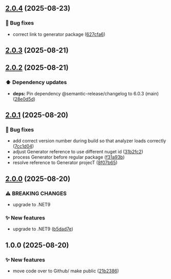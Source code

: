 ## [2.0.4](https://github.com/eriklieben/ErikLieben.FA.StronglyTypedIds/compare/v2.0.3...v2.0.4) (2025-08-23)

### 🐛 Bug fixes

* correct link to generator package ([627cfa6](https://github.com/eriklieben/ErikLieben.FA.StronglyTypedIds/commit/627cfa6eb02bf89abada6699708159ba5c711261))

## [2.0.3](https://github.com/eriklieben/ErikLieben.FA.StronglyTypedIds/compare/v2.0.2...v2.0.3) (2025-08-21)

## [2.0.2](https://github.com/eriklieben/ErikLieben.FA.StronglyTypedIds/compare/v2.0.1...v2.0.2) (2025-08-21)

### ⬆️ Dependency updates

* **deps:** Pin dependency @semantic-release/changelog to 6.0.3 (main) ([28e0d5d](https://github.com/eriklieben/ErikLieben.FA.StronglyTypedIds/commit/28e0d5dd6124c110cdbe0043788ee51b48cef040))

## [2.0.1](https://github.com/eriklieben/ErikLieben.FA.StronglyTypedIds/compare/v2.0.0...v2.0.1) (2025-08-20)

### 🐛 Bug fixes

* add correct version number during build so that analyzer loads correctly ([7cc1d04](https://github.com/eriklieben/ErikLieben.FA.StronglyTypedIds/commit/7cc1d045e4748d5425471d17d287a7e32b49da7e))
* adjust Generator reference to use different nuget id ([31b2fc2](https://github.com/eriklieben/ErikLieben.FA.StronglyTypedIds/commit/31b2fc2731d0bf59cc7869c4981f66cf40c338a8))
* process Generator before regular package ([f31a93b](https://github.com/eriklieben/ErikLieben.FA.StronglyTypedIds/commit/f31a93b16e0d42f1d6822f971d779e0cc5f5aa92))
* resolve reference to Generator projecT ([8f07b65](https://github.com/eriklieben/ErikLieben.FA.StronglyTypedIds/commit/8f07b65f44ed454b3d75cdc04434fc910dc63603))

## [2.0.0](https://github.com/eriklieben/ErikLieben.FA.StronglyTypedIds/compare/v1.0.0...v2.0.0) (2025-08-20)

### ⚠ BREAKING CHANGES

* upgrade to .NET9

### ✨ New features

* upgrade to .NET9 ([b5dad7e](https://github.com/eriklieben/ErikLieben.FA.StronglyTypedIds/commit/b5dad7ed0e838df4df4e9a11aeb8bdea8725cc77))

## 1.0.0 (2025-08-20)

### ✨ New features

* move code over to Github/ make public ([21b2386](https://github.com/eriklieben/ErikLieben.FA.StronglyTypedIds/commit/21b23861929baeece12c3e8d74a9137c0f6edfac))
